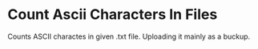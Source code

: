 # Count Ascii Characters In Files
Counts ASCII charactes in given .txt file. Uploading it mainly as a buckup. 
